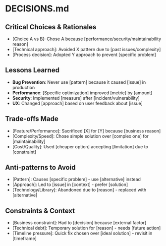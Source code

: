 # DECISIONS.md

<!--
IMPORTANT: THOSE ARE RULES FOR AI, DO NOT USE THOSE INTO FILLED TEMPLATE.

- FOCUS: Rationales, trade-offs, lessons learned, anti-patterns
- EXCLUDE: Implementation details, version-specific info, current architecture
- EXAMPLES: Chose React over Vue because..., Avoided Redux due to..., Learned that X pattern causes Y issue
- NEVER INCLUDE: Current implementation details, deployment processes
-->

## Critical Choices & Rationales

- [Choice A vs B]: Chose A because [performance/security/maintainability reason]
- [Technical approach]: Avoided X pattern due to [past issues/complexity]
- [Process decision]: Adopted Y approach to prevent [specific problem]

## Lessons Learned

- **Bug Prevention**: Never use [pattern] because it caused [issue] in production
- **Performance**: [Specific optimization] improved [metric] by [amount]
- **Security**: Implemented [measure] after [incident/vulnerability]
- **UX**: Changed [approach] based on user feedback about [issue]

## Trade-offs Made

- [Feature/Performance]: Sacrificed [X] for [Y] because [business reason]
- [Complexity/Speed]: Chose simple solution over [complex one] for [maintainability]
- [Cost/Quality]: Used [cheaper option] accepting [limitation] due to [constraint]

## Anti-patterns to Avoid

- [Pattern]: Causes [specific problem] - use [alternative] instead
- [Approach]: Led to [issue] in [context] - prefer [solution]
- [Technology/Library]: Abandoned due to [reason] - replaced with [alternative]

## Constraints & Context

- [Business constraint]: Had to [decision] because [external factor]
- [Technical debt]: Temporary solution for [reason] - needs [future action]
- [Timeline pressure]: Quick fix chosen over [ideal solution] - revisit in [timeframe]
